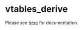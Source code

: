 # vtables_derive
Please see [here](https://github.com/not-wlan/vtables/tree/master) for documentation.
